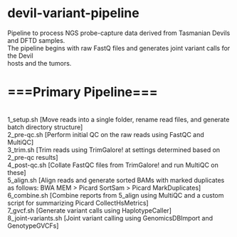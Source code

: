 # devil-variant-pipeline
Pipeline to process NGS probe-capture data derived from Tasmanian Devils and DFTD samples.<br/>
The pipeline begins with raw FastQ files and generates joint variant calls for the Devil<br/>
hosts and the tumors.

<h1>===Primary Pipeline===</h1><br/>
1_setup.sh [Move reads into a single folder, rename read files, and generate batch directory structure]<br/>
2_pre-qc.sh [Perform initial QC on the raw reads using FastQC and MultiQC]<br/>
3_trim.sh [Trim reads using TrimGalore! at settings determined based on 2_pre-qc results]<br/>
4_post-qc.sh [Collate FastQC files from TrimGalore! and run MultiQC on these]<br/>
5_align.sh [Align reads and generate sorted BAMs with marked duplicates as follows: BWA MEM > Picard SortSam > Picard MarkDuplicates]<br/>
6_combine.sh [Combine reports from 5_align using MultiQC and a custom script for summarizing Picard CollectHsMetrics]<br/>
7_gvcf.sh [Generate variant calls using HaplotypeCaller]<br/>
8_joint-variants.sh [Joint variant calling using GenomicsDBImport and GenotypeGVCFs]<br/>